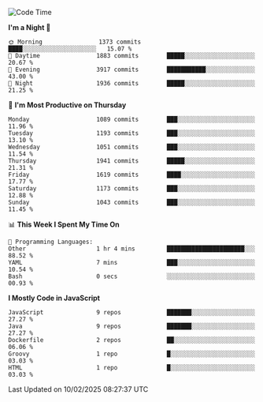 <!--START_SECTION:waka-->
![Code Time](http://img.shields.io/badge/Code%20Time-1%2C338%20hrs%2031%20mins-blue)

**I'm a Night 🦉** 

```text
🌞 Morning                1373 commits        ████░░░░░░░░░░░░░░░░░░░░░   15.07 % 
🌆 Daytime                1883 commits        █████░░░░░░░░░░░░░░░░░░░░   20.67 % 
🌃 Evening                3917 commits        ███████████░░░░░░░░░░░░░░   43.00 % 
🌙 Night                  1936 commits        █████░░░░░░░░░░░░░░░░░░░░   21.25 % 
```
📅 **I'm Most Productive on Thursday** 

```text
Monday                   1089 commits        ███░░░░░░░░░░░░░░░░░░░░░░   11.96 % 
Tuesday                  1193 commits        ███░░░░░░░░░░░░░░░░░░░░░░   13.10 % 
Wednesday                1051 commits        ███░░░░░░░░░░░░░░░░░░░░░░   11.54 % 
Thursday                 1941 commits        █████░░░░░░░░░░░░░░░░░░░░   21.31 % 
Friday                   1619 commits        ████░░░░░░░░░░░░░░░░░░░░░   17.77 % 
Saturday                 1173 commits        ███░░░░░░░░░░░░░░░░░░░░░░   12.88 % 
Sunday                   1043 commits        ███░░░░░░░░░░░░░░░░░░░░░░   11.45 % 
```


📊 **This Week I Spent My Time On** 

```text
💬 Programming Languages: 
Other                    1 hr 4 mins         ██████████████████████░░░   88.52 % 
YAML                     7 mins              ███░░░░░░░░░░░░░░░░░░░░░░   10.54 % 
Bash                     0 secs              ░░░░░░░░░░░░░░░░░░░░░░░░░   00.93 % 
```

**I Mostly Code in JavaScript** 

```text
JavaScript               9 repos             ███████░░░░░░░░░░░░░░░░░░   27.27 % 
Java                     9 repos             ███████░░░░░░░░░░░░░░░░░░   27.27 % 
Dockerfile               2 repos             ██░░░░░░░░░░░░░░░░░░░░░░░   06.06 % 
Groovy                   1 repo              █░░░░░░░░░░░░░░░░░░░░░░░░   03.03 % 
HTML                     1 repo              █░░░░░░░░░░░░░░░░░░░░░░░░   03.03 % 
```




 Last Updated on 10/02/2025 08:27:37 UTC
<!--END_SECTION:waka-->
